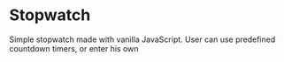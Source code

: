 # Stopwatch

Simple stopwatch made with vanilla JavaScript. User can use predefined countdown timers, or enter his own
